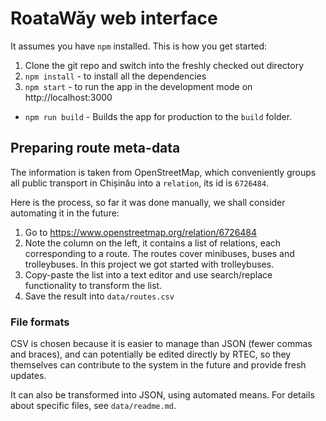 # RoataWăy web interface

It assumes you have `npm` installed. This is how you get started:

1. Clone the git repo and switch into the freshly checked out directory
2. `npm install` - to install all the dependencies
3. `npm start` - to run the app in the development mode on http://localhost:3000

- `npm run build` - Builds the app for production to the `build` folder.

## Preparing route meta-data

The information is taken from OpenStreetMap, which conveniently groups all public transport in Chișinău into a `relation`, its id is `6726484`.

Here is the process, so far it was done manually, we shall consider automating it in the future:

1. Go to https://www.openstreetmap.org/relation/6726484
2. Note the column on the left, it contains a list of relations, each corresponding to a route. The routes cover minibuses, buses and trolleybuses. In this project we got started with trolleybuses.
3. Copy-paste the list into a text editor and use search/replace functionality to transform the list.
4. Save the result into `data/routes.csv`

### File formats

CSV is chosen because it is easier to manage than JSON (fewer commas and braces), and can potentially be edited directly by RTEC, so they themselves can contribute to the system in the future and provide fresh updates.

It can also be transformed into JSON, using automated means. For details about specific files, see `data/readme.md`.
